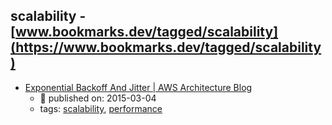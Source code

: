 scalability - [www.bookmarks.dev/tagged/scalability](https://www.bookmarks.dev/tagged/scalability)
---
* [Exponential Backoff And Jitter | AWS Architecture Blog](https://aws.amazon.com/blogs/architecture/exponential-backoff-and-jitter/)
    * :calendar: published on: 2015-03-04
    * tags: [scalability](../tagged/scalability.md), [performance](../tagged/performance.md)
